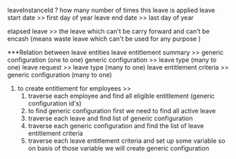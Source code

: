 leaveInstanceId ?    how many number of times this leave is applied
leave start date >> first day of year
leave end date >> last day of year

elapsed leave >> the leave which can't be carry forward and can't be encash  (means waste leave which can't be used for any purpose )

***Relation between leave entities
leave entitlement summary >> generic configuration  (one to one)
generic configuration  >>  leave type (many to one)
leave request  >> leave type (many to one)
leave entitlement criteria >> generic configuration (many to one) 

1. to create entitlement for employees >>
	1. traverse each employee and find all eligible entitlement (generic configuration id's)
	2. to find generic configuration first we need to find all active leave
	3. traverse each leave and find list of generic configuration
	4. traverse each generic configuration and find the list of leave entitlement criteria
	5. traverse each leave entitlement criteria and set up some variable so on basis of those variable we will create generic configuration

	
